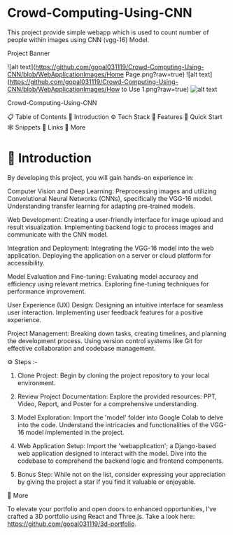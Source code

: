 # Crowd-Computing-Using-CNN
This project provide simple webapp which is used to count number of people within images using CNN (vgg-16) Model.


Project Banner

![alt text](https://github.com/gopal031119/Crowd-Computing-Using-CNN/blob/WebApplicationImages/Home Page.png?raw=true)
![alt text](https://github.com/gopal031119/Crowd-Computing-Using-CNN/blob/WebApplicationImages/How to Use 1.png?raw=true)
![alt text](https://github.com/gopal031119/Crowd-Computing-Using-CNN/blob/WebApplicationImages/Results.png?raw=true)


Crowd-Computing-Using-CNN

📋 Table of Contents
🤖 Introduction
⚙️ Tech Stack
🔋 Features
🤸 Quick Start
🕸️ Snippets
🔗 Links
🚀 More




🤖 Introduction
=================
By developing this project, you will gain hands-on experience in:

Computer Vision and Deep Learning:
    Preprocessing images and utilizing Convolutional Neural Networks (CNNs), specifically the VGG-16 model.
    Understanding transfer learning for adapting pre-trained models.

Web Development:
    Creating a user-friendly interface for image upload and result visualization.
    Implementing backend logic to process images and communicate with the CNN model.

Integration and Deployment:
    Integrating the VGG-16 model into the web application.
    Deploying the application on a server or cloud platform for accessibility.

Model Evaluation and Fine-tuning:
    Evaluating model accuracy and efficiency using relevant metrics.
    Exploring fine-tuning techniques for performance improvement.

User Experience (UX) Design:
    Designing an intuitive interface for seamless user interaction.
    Implementing user feedback features for a positive experience.

Project Management:
    Breaking down tasks, creating timelines, and planning the development process.
    Using version control systems like Git for effective collaboration and codebase management.



⚙️ Steps :-

1. Clone Project:
    Begin by cloning the project repository to your local environment.
    
2. Review Project Documentation:
    Explore the provided resources: PPT, Video, Report, and Poster for a comprehensive understanding.

3. Model Exploration:
    Import the 'model' folder into Google Colab to delve into the code.
    Understand the intricacies and functionalities of the VGG-16 model implemented in the project.

4. Web Application Setup:
    Import the 'webapplication'; a Django-based web application designed to interact with the model.
    Dive into the codebase to comprehend the backend logic and frontend components.

5. Bonus Step:
    While not on the list, consider expressing your appreciation by giving the project a star if you find it valuable or enjoyable.


🚀 More

To elevate your portfolio and open doors to enhanced opportunities, I've crafted a 3D portfolio using React and Three.js. Take a look here: https://github.com/gopal031119/3d-portfolio.

